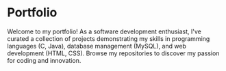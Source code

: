 # Portfolio
Welcome to my portfolio! As a software development enthusiast, I've curated a collection of projects demonstrating my skills in programming languages (C, Java), database management (MySQL), and web development (HTML, CSS). Browse my repositories to discover my passion for coding and innovation.
